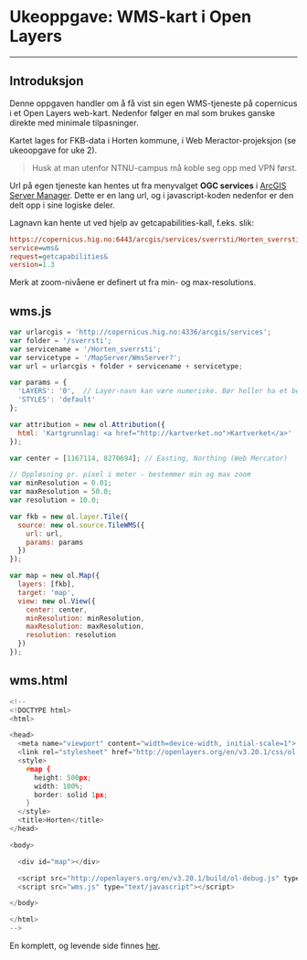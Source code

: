 # Ukeoppgave: WMS-kart i Open Layers

---

## Introduksjon

Denne oppgaven handler om å få vist sin egen WMS-tjeneste på copernicus i et Open Layers web-kart.
Nedenfor følger en mal som brukes ganske direkte med minimale tilpasninger.

Kartet lages for FKB-data i Horten kommune, i Web Meractor-projeksjon (se ukeoopgave for uke 2).

> Husk at man utenfor NTNU-campus må koble seg opp med VPN først.

Url på egen tjeneste kan hentes ut fra menyvalget __OGC services__ i [ArcGIS Server Manager](https://copernicus.hig.no:6443/arcgis/manager/). Dette er en lang url, og i javascript-koden nedenfor er den delt opp i sine logiske deler.

Lagnavn kan hente ut ved hjelp av getcapabilities-kall, f.eks. slik:

```ini
https://copernicus.hig.no:6443/arcgis/services/sverrsti/Horten_sverrsti/MapServer/WMSServer?
service=wms&
request=getcapabilities&
version=1.3
```

Merk at zoom-nivåene er definert ut fra min- og max-resolutions.

## wms.js

```javascript
var urlarcgis = 'http://copernicus.hig.no:4336/arcgis/services';
var folder = '/sverrsti';
var servicename = '/Horten_sverrsti';
var servicetype = '/MapServer/WmsServer?';
var url = urlarcgis + folder + servicename + servicetype;

var params = {
  'LAYERS': '0',  // Layer-navn kan være numeriske. Bør heller ha et beskrivende navn.
  'STYLES': 'default'
};

var attribution = new ol.Attribution({
  html: 'Kartgrunnlag: <a href="http://kartverket.no">Kartverket</a>'
});

var center = [1167114, 8270694]; // Easting, Northing (Web Mercator)

// Oppløsning pr. pixel i meter - bestemmer min og max zoom
var minResolution = 0.01;
var maxResolution = 50.0;
var resolution = 10.0;

var fkb = new ol.layer.Tile({
  source: new ol.source.TileWMS({
    url: url,
    params: params
  })
});

var map = new ol.Map({
  layers: [fkb],
  target: 'map',
  view: new ol.View({
    center: center,
    minResolution: minResolution,
    maxResolution: maxResolution,
    resolution: resolution
  })
});

```

## wms.html


```c
<!--
<!DOCTYPE html>
<html>

<head>
  <meta name="viewport" content="width=device-width, initial-scale=1">
  <link rel="stylesheet" href="http://openlayers.org/en/v3.20.1/css/ol.css" type="text/css">
  <style>
    #map {
      height: 500px;
      width: 100%;
      border: solid 1px;
    }
  </style>
  <title>Horten</title>
</head>

<body>

  <div id="map"></div>

  <script src="http://openlayers.org/en/v3.20.1/build/ol-debug.js" type="text/javascript"></script>
  <script src="wms.js" type="text/javascript"></script>

</body>

</html>
-->
```

En komplett, og levende side finnes [her](http://sverres.net/GEO3141/Horten/WMS.html).
